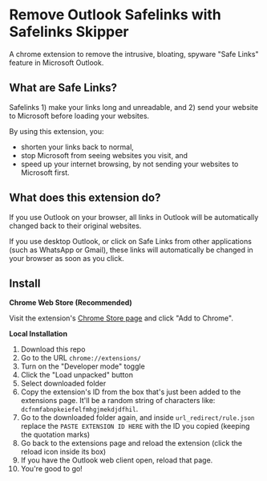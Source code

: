 # Remove Outlook Safelinks with Safelinks Skipper

A chrome extension to remove the intrusive, bloating, spyware "Safe Links" feature in Microsoft Outlook.

## What are Safe Links?

Safelinks 1) make your links long and unreadable, and 2) send your website to Microsoft before loading your websites.

By using this extension, you:
- shorten your links back to normal,
- stop Microsoft from seeing websites you visit, and
- speed up your internet browsing, by not sending your websites to Microsoft first.

## What does this extension do?

If you use Outlook on your browser, all links in Outlook will be automatically changed back to their original websites.

If you use desktop Outlook, or click on Safe Links from other applications (such as WhatsApp or Gmail), these links will automatically be changed in your browser as soon as you click.

## Install

**Chrome Web Store (Recommended)**

Visit the extension's [Chrome Store page](https://chromewebstore.google.com/detail/nojaomiagfnliakjlnhhjogacadihina) and click "Add to Chrome".

**Local Installation**

1. Download this repo
2. Go to the URL `chrome://extensions/`
3. Turn on the "Developer mode" toggle
4. Click the "Load unpacked" button
5. Select downloaded folder
6. Copy the extension's ID from the box that's just been added to the extensions page. It'll be a random string of characters like: `dcfnmfabnpkeiefelfmhgjmekdjdfhil`.
7. Go to the downloaded folder again, and inside `url_redirect/rule.json` replace the `PASTE EXTENSION ID HERE` with the ID you copied (keeping the quotation marks)
8. Go back to the extensions page and reload the extension (click the reload icon inside its box)
9. If you have the Outlook web client open, reload that page.
10. You're good to go!